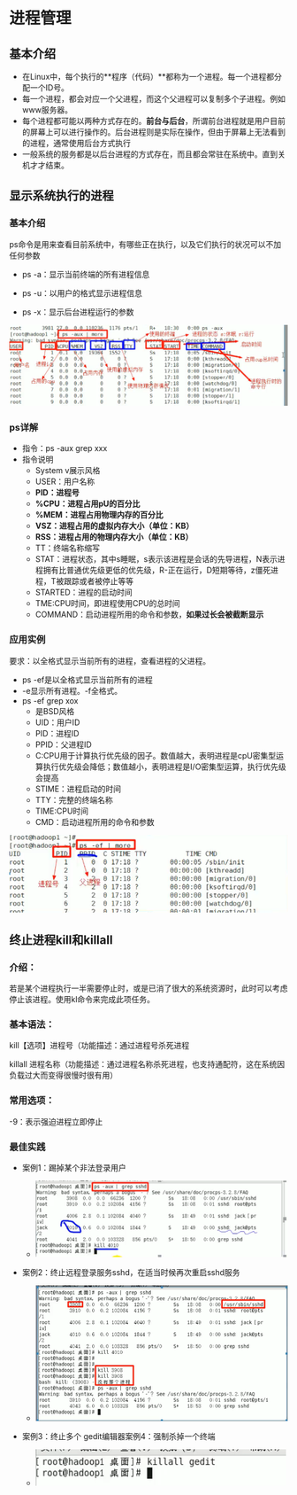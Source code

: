 # 进程管理

## 基本介绍

- 在Linux中，每个执行的**程序（代码）**都称为一个进程。每一个进程都分配一个ID号。
- 每一个进程，都会对应一个父进程，而这个父进程可以复制多个子进程。例如www服务器。
- 每个进程都可能以两种方式存在的。**前台与后台**，所谓前台进程就是用户目前的屏幕上可以进行操作的。后台进程则是实际在操作，但由于屏幕上无法看到的进程，通常使用后台方式执行
- 一般系统的服务都是以后台进程的方式存在，而且都会常驻在系统中。直到关机才才结束。

## 显示系统执行的进程

### 基本介绍

ps命令是用来查看目前系统中，有哪些正在执行，以及它们执行的状况可以不加任何参数

- ps -a：显示当前终端的所有进程信息

- ps  -u：以用户的格式显示进程信息
- ps  -x：显示后台进程运行的参数

![image-20210613154607175](asserts/image-20210613154607175.png)

### ps详解

- 指令：ps -aux grep xxx
- 指令说明
  - System v展示风格
  - USER：用户名称
  - **PID：进程号**
  - **%CPU：进程占用pU的百分比**
  - **%MEM：进程占用物理内存的百分比**
  - **VSZ：进程占用的虚拟内存大小（单位：KB）**
  - **RSS：进程占用的物理内存大小（单位：KB）**
  - TT：终端名称缩写
  - STAT：进程状态，其中s睡眠，s表示该进程是会话的先导进程，N表示进程拥有比普通优先级更低的优先级，R-正在运行，D短期等待，z僵死进程，T被跟踪或者被停止等等
  - STARTED：进程的启动时间
  - TME:CPU时间，即进程使用CPU的总时间
  - COMMAND：启动进程所用的命令和参数，**如果过长会被截断显示**

### 应用实例

要求：以全格式显示当前所有的进程，查看进程的父进程。

- ps -ef是以全格式显示当前所有的进程
- -e显示所有进程。-f全格式。
- ps -ef grep xox
  - 是BSD风格
  - UID：用户ID 
  - PID：进程ID 
  - PPID：父进程ID 
  - C:CPU用于计算执行优先级的因子。数值越大，表明进程是cpU密集型运算执行优先级会降低；数值越小，表明进程是I/O密集型运算，执行优先级会提高
  - STIME：进程启动的时间
  - TTY：完整的终端名称
  - TIME:CPU时间
  - CMD：启动进程所用的命令和参数

![image-20210613155454599](asserts/image-20210613155454599.png)

## 终止进程kill和killall

### 介绍：

若是某个进程执行一半需要停止时，或是已消了很大的系统资源时，此时可以考虑停止该进程。使用kl命令来完成此项任务。

### 基本语法：

kill【选项】进程号（功能描述：通过进程号杀死进程

killall 进程名称（功能描述：通过进程名称杀死进程，也支持通配符，这在系统因负载过大而变得很慢时很有用）

### 常用选项：

-9：表示强迫进程立即停止

### 最佳实践

- 案例1：踢掉某个非法登录用户
  - ![image-20210613160122438](asserts/image-20210613160122438.png)

- 案例2：终止远程登录服务sshd，在适当时候再次重启sshd服务
  - ![image-20210613160219487](asserts/image-20210613160219487.png)

- 案例3：终止多个 gedit编辑器案例4：强制杀掉一个终端
  - ![image-20210613160331593](asserts/image-20210613160331593.png)